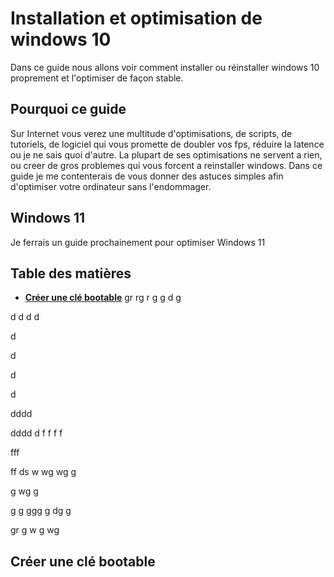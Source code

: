 # Installation et optimisation de windows 10


Dans ce guide nous allons voir comment installer ou réinstaller windows 10 proprement et l'optimiser de façon stable. 

## Pourquoi ce guide

Sur Internet vous verez une multitude d'optimisations, de scripts, de tutoriels, de logiciel qui vous promette de doubler vos fps, 
réduire la latence ou je ne sais quoi d'autre. La plupart de ses optimisations ne servent a rien, ou creer de gros problemes qui vous 
forcent a reinstaller windows. Dans ce guide je me contenterais de vous donner des astuces simples afin d'optimiser votre ordinateur sans l'endommager.

## Windows 11

Je ferrais un guide prochainement pour optimiser Windows 11

## Table des matières
- [**Créer une clé bootable**](#creer-une-cle-bootable)
gr
rg
r
g
g
d
g


d
d
d
d

d





d




d





d





dddd





dddd
d
f
f
f
f






fff




ff
ds
w
wg
wg
g

g
wg
g

g
g
ggg
g
dg
g

gr
g
w
g
wg













## Créer une clé bootable
